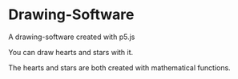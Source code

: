 # Drawing-Software

A drawing-software created with p5.js

You can draw hearts and stars with it. 

The hearts and stars are both created with mathematical functions. 
